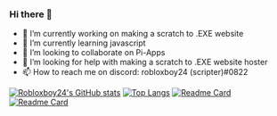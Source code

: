 ### Hi there 👋


- 🔭 I’m currently working on making a scratch to .EXE website
- 🌱 I’m currently learning javascript
- 👯 I’m looking to collaborate on Pi-Apps
- 🤔 I’m looking for help with making a scratch to .EXE website hoster
- 📫 How to reach me on discord: robloxboy24 (scripter)#0822



[![Robloxboy24's GitHub stats](https://github-readme-stats.vercel.app/api?username=robloxboy24&show_icons=true&theme=kacho_ga)](https://github.com/robloxboy24)
[![Top Langs](https://github-readme-stats.vercel.app/api/top-langs/?username=robloxboy24&layout=compact)](https://github.com/robloxboy24)
[![Readme Card](https://github-readme-stats.vercel.app/api/pin/?username=robloxboy24&repo=robloxboy24.github.io)](https://github.com/robloxboy24/robloxboy24.github.io)
[![Readme Card](https://github-readme-stats.vercel.app/api/pin/?username=robloxboy24&repo=Bongo-Cat-Pi-Apps-Download)](https://github.com/robloxboy24/Bongo-Cat-Pi-Apps-Download)
